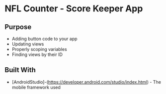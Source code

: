 # NFL Counter - Score Keeper App


## Purpose

* Adding button code to your app
* Updating views
* Properly scoping variables
* Finding views by their ID



## Built With
* [AndroidStudio]-(https://developer.android.com/studio/index.html) - The mobile framework used
